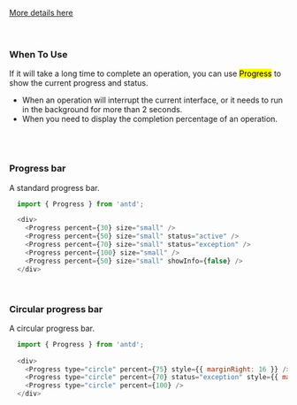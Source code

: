 <a href="https://ant.design/components/progress/" title="More details about Ant progress">More details here</a>
<br />
<br />
<br />
<h3>When To Use</h3>
<p>If it will take a long time to complete an operation, you can use <mark>Progress</mark> to show the current progress and status.</p>
<ul>
  <li>When an operation will interrupt the current interface, or it needs to run in the background for more than 2 seconds.</li>
  <li>When you need to display the completion percentage of an operation.</li>
</ul>
<br />
<br />
<h3>Progress bar</h3>
<p>A standard progress bar.</p>

```js
  import { Progress } from 'antd';

  <div>
    <Progress percent={30} size="small" />
    <Progress percent={50} size="small" status="active" />
    <Progress percent={70} size="small" status="exception" />
    <Progress percent={100} size="small" />
    <Progress percent={50} size="small" showInfo={false} />
  </div>
```

<br />
<h3>Circular progress bar</h3>
<p>A circular progress bar.</p>

```js
  import { Progress } from 'antd';
  
  <div>
    <Progress type="circle" percent={75} style={{ marginRight: 16 }} />
    <Progress type="circle" percent={70} status="exception" style={{ marginRight: 16 }} />
    <Progress type="circle" percent={100} />
  </div>
```
